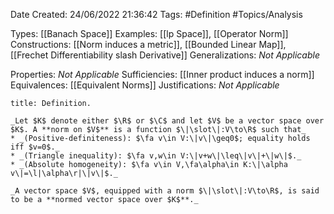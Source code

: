 <div class="topSpace"></div>

Date Created: 24/06/2022 21:36:42
Tags: #Definition #Topics/Analysis

Types: [[Banach Space]]
Examples: [[lp Space]], [[Operator Norm]]
Constructions: [[Norm induces a metric]], [[Bounded Linear Map]], [[Frechet Differentiability slash Derivative]]
Generalizations: _Not Applicable_

Properties: _Not Applicable_
Sufficiencies: [[Inner product induces a norm]]
Equivalences: [[Equivalent Norms]]
Justifications: _Not Applicable_

``` ad-Definition
title: Definition.

_Let $K$ denote either $\R$ or $\C$ and let $V$ be a vector space over $K$. A **norm on $V$** is a function $\|\slot\|:V\to\R$ such that_
* _(Positive-definiteness): $\fa v\in V:\|v\|\geq0$; equality holds iff $v=0$._
* _(Triangle inequality): $\fa v,w\in V:\|v+w\|\leq\|v\|+\|w\|$._
* _(Absolute homogeneity): $\fa v\in V,\fa\alpha\in K:\|\alpha v\|=\l|\alpha\r|\|v\|$._

_A vector space $V$, equipped with a norm $\|\slot\|:V\to\R$, is said to be a **normed vector space over $K$**._

```
